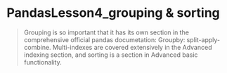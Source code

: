 PandasLesson4_grouping & sorting
=======
>Grouping is so important that it has its own section in the comprehensive official pandas documetation: Groupby: split-apply-combine.
>Multi-indexes are covered extensively in the Advanced indexing section, 
>and sorting is a section in Advanced basic functionality.


